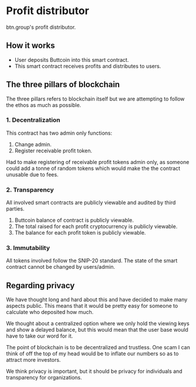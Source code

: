 # Profit distributor
btn.group's profit distributor.

## How it works
* User deposits Buttcoin into this smart contract.
* This smart contract receives profits and distributes to users.

## The three pillars of blockchain
The three pillars refers to blockchain itself but we are attempting to follow the ethos as much as possible.

### 1. Decentralization
This contract has two admin only functions:
1. Change admin.
2. Register receivable profit token.

Had to make registering of receivable profit tokens admin only, as someone could add a tonne of random tokens which would make the the contract unusable due to fees.

### 2. Transparency
All involved smart contracts are publicly viewable and audited by third parties. 
1. Buttcoin balance of contract is publicly viewable.
2. The total raised for each profit cryptocurrency is publicly viewable.
3. The balance for each profit token is publicly viewable.

### 3. Immutability
All tokens involved follow the SNIP-20 standard. The state of the smart contract cannot be changed by users/admin.

## Regarding privacy
We have thought long and hard about this and have decided to make many aspects public. This means that it would be pretty easy for someone to calculate who deposited how much.

We thought about a centralized option where we only hold the viewing keys and show a delayed balance, but this would mean that the user base would have to take our word for it.

The point of blockchain is to be decentralized and trustless. One scam I can think of off the top of my head would be to inflate our numbers so as to attract more investors.

We think privacy is important, but it should be privacy for individuals and transparency for organizations.
